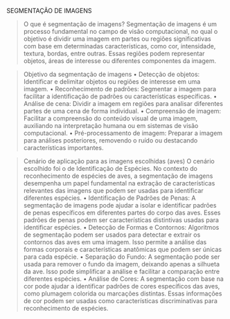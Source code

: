 SEGMENTAÇÃO DE IMAGENS

> O que é segmentação de imagens?
Segmentação de imagens é um processo fundamental no campo de visão computacional, no qual o
objetivo é dividir uma imagem em partes ou regiões significativas com base em determinadas
características, como cor, intensidade, textura, bordas, entre outras. Essas regiões podem representar
objetos, áreas de interesse ou diferentes componentes da imagem.

> Objetivo da segmentação de imagens
• Detecção de objetos: Identificar e delimitar objetos ou regiões de interesse em uma imagem.
• Reconhecimento de padrões: Segmentar a imagem para facilitar a identificação de padrões
ou características específicas.
• Análise de cena: Dividir a imagem em regiões para analisar diferentes partes de uma cena de
forma individual.
• Compreensão de imagem: Facilitar a compreensão do conteúdo visual de uma imagem,
auxiliando na interpretação humana ou em sistemas de visão computacional.
• Pré-processamento de imagem: Preparar a imagem para análises posteriores, removendo o
ruído ou destacando características importantes.

> Cenário de aplicação para as imagens escolhidas (aves)
O cenário escolhido foi o de Identificação de Espécies.
No contexto do reconhecimento de espécies de aves, a segmentação de imagens desempenha um
papel fundamental na extração de características relevantes das imagens que podem ser usadas
para identificar diferentes espécies.
• Identificação de Padrões de Penas: A segmentação de imagens pode ajudar a isolar e
identificar padrões de penas específicos em diferentes partes do corpo das aves. Esses
padrões de penas podem ser características distintivas usadas para identificar espécies.
• Detecção de Formas e Contornos: Algoritmos de segmentação podem ser usados para
detectar e extrair os contornos das aves em uma imagem. Isso permite a análise das formas
corporais e características anatômicas que podem ser únicas para cada espécie.
• Separação do Fundo: A segmentação pode ser usada para remover o fundo da imagem,
deixando apenas a silhueta da ave. Isso pode simplificar a análise e facilitar a comparação
entre diferentes espécies.
• Análise de Cores: A segmentação com base na cor pode ajudar a identificar padrões de
cores específicos das aves, como plumagem colorida ou marcações distintas. Essas
informações de cor podem ser usadas como características discriminativas para
reconhecimento de espécies.



